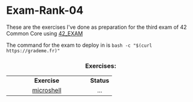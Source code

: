 # Exam-Rank-04
These are the exercises I've done as preparation for the third exam of 42 Common Core using [42_EXAM](https://github.com/jcluzet/42_EXAM)

The command for the exam to deploy in is `bash -c "$(curl https://grademe.fr)"`

<h3 align="center">Exercises:</h3>
<table align="center">
  <tr>
    <td align="center" width="200"><b>Exercise</b></td>
    <td align="center" width="50"><b>Status</b></td>
  </tr>
  <tr>
    <td align="center"><a href="https://github.com/PaLucena/Exam-Rank-03/tree/main/ft_printf">microshell</a></td>
    <td align="center">...</td>
  </tr>
</table>

<!--
✅
-->
